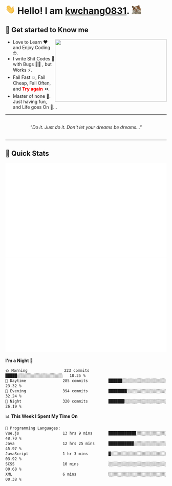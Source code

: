 <h1> <img src="./assets/hi.gif" height="30px"> Hello! I am <a href="https://github.com/kwchang0831">kwchang0831</a>. <img src="./assets/cool-cat.gif" height="30px"> </h1>
</h1>

## 🎉 Get started to Know me

<a href="#"><img align="right" src="https://media.tenor.com/S5qCffxIFdUAAAAC/the-muppet-kermit-the-frog.gif" width="349" height="195" /></a>

- Love to Learn ❤️ and Enjoy Coding 🤓.
- I write Shit Codes 💩 with Bugs 🐛🐛 , but Works ⚡️.
- Fail Fast 💥, Fail Cheap, Fail Often, and <span style="color:red;font-weight:800;">Try again</span> ⏪️.
- Master of none 🤪. Just having fun, and Life goes On 🌱...

<hr/>
<br/>
<div align="center">
<i>"Do it. Just do it. Don't let your dreams be dreams..." </i>
</div>
<br/>
<hr/>

## 🙈 Quick Stats

![](https://raw.githubusercontent.com/kwchang0831/kwchang0831/output/generated/overview.svg)
![](https://raw.githubusercontent.com/kwchang0831/kwchang0831/output/generated/languages.svg)

<!--START_SECTION:waka-->
**I'm a Night 🦉** 

```text
🌞 Morning                223 commits         █████░░░░░░░░░░░░░░░░░░░░   18.25 % 
🌆 Daytime                285 commits         ██████░░░░░░░░░░░░░░░░░░░   23.32 % 
🌃 Evening                394 commits         ████████░░░░░░░░░░░░░░░░░   32.24 % 
🌙 Night                  320 commits         ███████░░░░░░░░░░░░░░░░░░   26.19 % 
```


📊 **This Week I Spent My Time On** 

```text
💬 Programming Languages: 
Vue.js                   13 hrs 9 mins       ████████████░░░░░░░░░░░░░   48.70 % 
Java                     12 hrs 25 mins      ███████████░░░░░░░░░░░░░░   45.97 % 
JavaScript               1 hr 3 mins         █░░░░░░░░░░░░░░░░░░░░░░░░   03.92 % 
SCSS                     10 mins             ░░░░░░░░░░░░░░░░░░░░░░░░░   00.68 % 
XML                      6 mins              ░░░░░░░░░░░░░░░░░░░░░░░░░   00.38 % 
```


<!--END_SECTION:waka-->
